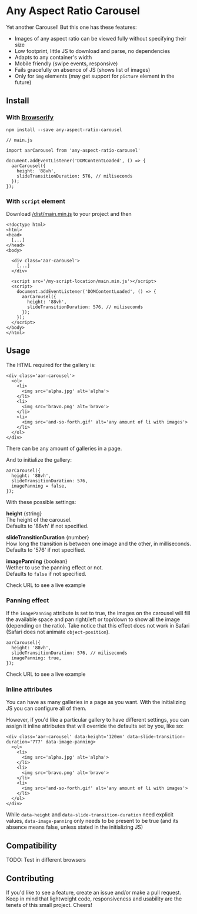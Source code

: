 # Any Aspect Ratio Carousel

Yet another Carousel! But this one has these features:

- Images of any aspect ratio can be viewed fully without specifying their size
- Low footprint, little JS to download and parse, no dependencies
- Adapts to any container's width
- Mobile friendly (swipe events, responsive)
- Fails gracefully on absence of JS (shows list of images)
- Only for `img` elements (may get support for `picture` element in the future)



## Install

### With [Browserify](http://browserify.org/)

```
npm install --save any-aspect-ratio-carousel
```

```
// main.js

import aarCarousel from 'any-aspect-ratio-carousel'

document.addEventListener('DOMContentLoaded', () => {
  aarCarousel({
    height: '88vh',
    slideTransitionDuration: 576, // miliseconds
  });
});
```


### With `script` element

Download [/dist/main.min.js]() to your project and then

```
<!doctype html>
<html>
<head>
  [...]
</head>
<body>

  <div class='aar-carousel'>
    [...]
  </div>

  <script src='/my-script-location/main.min.js'></script>
  <script>
    document.addEventListener('DOMContentLoaded', () => {
      aarCarousel({
        height: '88vh',
        slideTransitionDuration: 576, // miliseconds
      });
    });
  </script>
</body>
</html>

```



## Usage

The HTML required for the gallery is:

```
<div class='aar-carousel'>
  <ol>
    <li>
      <img src='alpha.jpg' alt='alpha'>
    </li>
    <li>
      <img src='bravo.png' alt='bravo'>
    </li>
    <li>
      <img src='and-so-forth.gif' alt='any amount of li with images'>
    </li>
  </ol>
</div>
```

There can be any amount of galleries in a page.

And to initialize the gallery:

```
aarCarousel({
  height: '88vh',
  slideTransitionDuration: 576,
  imagePanning = false,
});
```

With these possible settings:

**height** {string}  
The height of the carousel.  
Defaults to '88vh' if not specified.

**slideTransitionDuration** {number}  
How long the transition is between one image and the other, in milliseconds.  
Defaults to '576' if not specified.

**imagePanning** {boolean}  
Wether to use the panning effect or not.  
Defaults to `false` if not specified.

Check URL to see a live example


### Panning effect

If the `imagePanning` attribute is set to true, the images on the carousel will fill the available space and pan right/left or top/down to show all the image (depending on the ratio). Take notice that this effect does not work in Safari (Safari does not animate `object-position`).

```
aarCarousel({
  height: '88vh',
  slideTransitionDuration: 576, // miliseconds
  imagePanning: true,
});
```

Check URL to see a live example


### Inline attributes

You can have as many galleries in a page as you want. With the initializing JS you can configure all of them.

However, if you'd like a particular gallery to have different settings, you can assign it inline attributes that will override the defaults set by you, like so:

```
<div class='aar-carousel' data-height='120em' data-slide-transition-duration='777' data-image-panning>
  <ol>
    <li>
      <img src='alpha.jpg' alt='alpha'>
    </li>
    <li>
      <img src='bravo.png' alt='bravo'>
    </li>
    <li>
      <img src='and-so-forth.gif' alt='any amount of li with images'>
    </li>
  </ol>
</div>
```

While `data-height` and `data-slide-transition-duration` need explicit values, `data-image-panning` only needs to be present to be true (and its absence means false, unless stated in the initializing JS)



## Compatibility

TODO: Test in different browsers



## Contributing

If you'd like to see a feature, create an issue and/or make a pull request. Keep in mind that lightweight code, responsiveness and usability are the tenets of this small project. Cheers!

